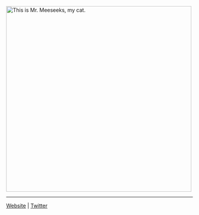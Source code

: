 <img src="https://user-images.githubusercontent.com/5271523/127024379-3670637e-3d93-408d-bc20-4e9161d69e5f.jpg" width="500" alt="This is Mr. Meeseeks, my cat."/>

---
[Website](https://e-lis.dev) | [Twitter](https://twitter.com/e_lis)
